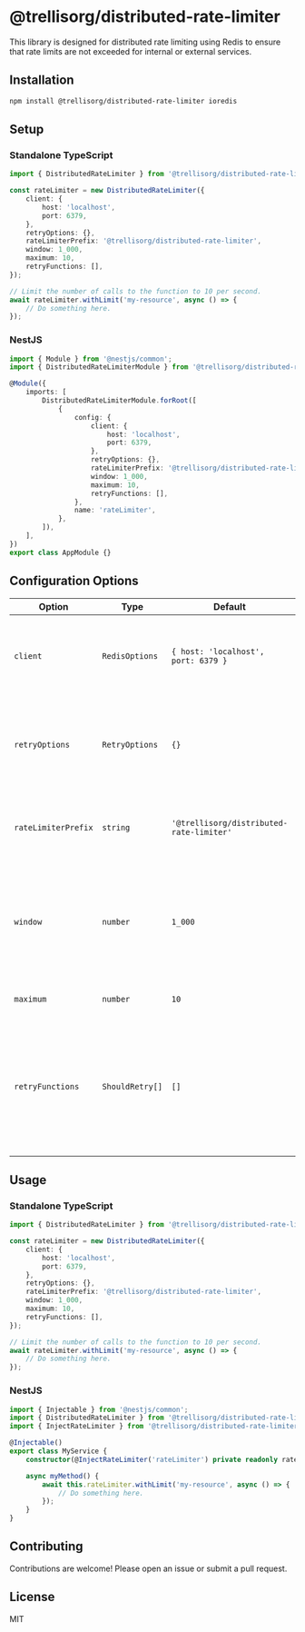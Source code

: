 # @trellisorg/distributed-rate-limiter

This library is designed for distributed rate limiting using Redis to ensure that rate limits are not exceeded for internal or external services.

## Installation

```bash
npm install @trellisorg/distributed-rate-limiter ioredis
```

## Setup

### Standalone TypeScript

```typescript
import { DistributedRateLimiter } from '@trellisorg/distributed-rate-limiter';

const rateLimiter = new DistributedRateLimiter({
    client: {
        host: 'localhost',
        port: 6379,
    },
    retryOptions: {},
    rateLimiterPrefix: '@trellisorg/distributed-rate-limiter',
    window: 1_000,
    maximum: 10,
    retryFunctions: [],
});

// Limit the number of calls to the function to 10 per second.
await rateLimiter.withLimit('my-resource', async () => {
    // Do something here.
});
```

### NestJS

```typescript
import { Module } from '@nestjs/common';
import { DistributedRateLimiterModule } from '@trellisorg/distributed-rate-limiter/nest';

@Module({
    imports: [
        DistributedRateLimiterModule.forRoot([
            {
                config: {
                    client: {
                        host: 'localhost',
                        port: 6379,
                    },
                    retryOptions: {},
                    rateLimiterPrefix: '@trellisorg/distributed-rate-limiter',
                    window: 1_000,
                    maximum: 10,
                    retryFunctions: [],
                },
                name: 'rateLimiter',
            },
        ]),
    ],
})
export class AppModule {}
```

## Configuration Options

| Option              | Type            | Default                                  | Description                                                                                                                                                                                                                                                 |
| ------------------- | --------------- | ---------------------------------------- | ----------------------------------------------------------------------------------------------------------------------------------------------------------------------------------------------------------------------------------------------------------- |
| `client`            | `RedisOptions`  | `{ host: 'localhost', port: 6379 }`      | The connection options for Redis, these will be passed into `ioredis` if a string or redis options or will just use the Redis instance otherwise.                                                                                                           |
| `retryOptions`      | `RetryOptions`  | `{}`                                     | Configuration for retrying, how long, how many times, backoff, etc. These options are directly from promiseRetry and will be passed directly into it.                                                                                                       |
| `rateLimiterPrefix` | `string`        | `'@trellisorg/distributed-rate-limiter'` | A rate limiter prefix that will be used to save the rate limit information "under" (will be used as the Redis key prefix).                                                                                                                                  |
| `window`            | `number`        | `1_000`                                  | The window size for the rate limiter, this will determine the amount of operations per this window. For example, if this is set to 1000 (ms) and {@link maximum} is 10 then there can be 10 operations per second.                                          |
| `maximum`           | `number`        | `10`                                     | The maximum number of operations per the {@link window}.                                                                                                                                                                                                    |
| `retryFunctions`    | `ShouldRetry[]` | `[]`                                     | A series of functions that will be run on errors thrown by the limited function when using the `withLimit` function of the `DistributedRateLimiter` class. If any of these functions return true, the function will be run again after awaiting rate limit. |

## Usage

### Standalone TypeScript

```typescript
import { DistributedRateLimiter } from '@trellisorg/distributed-rate-limiter';

const rateLimiter = new DistributedRateLimiter({
    client: {
        host: 'localhost',
        port: 6379,
    },
    retryOptions: {},
    rateLimiterPrefix: '@trellisorg/distributed-rate-limiter',
    window: 1_000,
    maximum: 10,
    retryFunctions: [],
});

// Limit the number of calls to the function to 10 per second.
await rateLimiter.withLimit('my-resource', async () => {
    // Do something here.
});
```

### NestJS

```typescript
import { Injectable } from '@nestjs/common';
import { DistributedRateLimiter } from '@trellisorg/distributed-rate-limiter';
import { InjectRateLimiter } from '@trellisorg/distributed-rate-limiter/nest';

@Injectable()
export class MyService {
    constructor(@InjectRateLimiter('rateLimiter') private readonly rateLimiter: DistributedRateLimiter) {}

    async myMethod() {
        await this.rateLimiter.withLimit('my-resource', async () => {
            // Do something here.
        });
    }
}
```

## Contributing

Contributions are welcome! Please open an issue or submit a pull request.

## License

MIT
